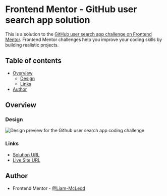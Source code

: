 # Frontend Mentor - GitHub user search app solution

This is a solution to the [GitHub user search app challenge on Frontend Mentor](https://www.frontendmentor.io/challenges/github-user-search-app-Q09YOgaH6). Frontend Mentor challenges help you improve your coding skills by building realistic projects. 

## Table of contents

- [Overview](#overview)
  - [Design](#design)
  - [Links](#links)
- [Author](#author)

## Overview

### Design

![Design preview for the Github user search app coding challenge](./design/desktop-preview.jpg)

### Links

-  [Solution URL](https://www.frontendmentor.io/solutions/age-calculator-app-otqwzMQoN-)
-  [Live Site URL](https://liam-mcleod.github.io/age-calculator-app-main/)

## Author
- Frontend Mentor - [@Liam-McLeod](https://www.frontendmentor.io/profile/Liam-McLeod)
